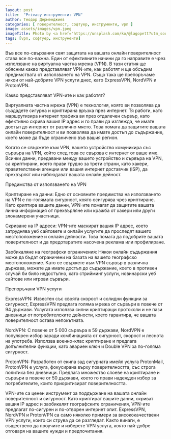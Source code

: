 ```yaml
---
layout: post
title:  "Privacy инструменти: VPN"
author: Теодор Дерменджиев
categories: [ поверителност, софтуер, инструменти, vpn ]
image: assets/images/vpn.jpeg
imageTitle: Photo by <a href="https://unsplash.com/ko/@lagopett?utm_source=unsplash&utm_medium=referral&utm_content=creditCopyText">Petter Lagson</a> on <a href="https://unsplash.com/photos/VmMimaq445E?utm_source=unsplash&utm_medium=referral&utm_content=creditCopyText">Unsplash</a>
tags: [vpn, софтуер, инструменти]
---
```

Във все по-свързания свят защитата на вашата онлайн поверителност става все по-важна. Един от ефективните начини да го направите е чрез използване на виртуална частна мрежа (VPN). В тази статия ще обясним какво представляват VPN-ите, как работят и ще обсъдим предимствата от използването на VPN. Също така ще препоръчаме някои от най-добрите VPN услуги днес, като ExpressVPN, NordVPN и ProtonVPN.

Какво представляват VPN-ите и как работят?

Виртуалната частна мрежа (VPN) е технология, която ви позволява да създадете сигурна и криптирана връзка през интернет. Тя работи, като маршрутизира интернет трафика ви през отдалечен сървър, като ефективно скрива вашия IP адрес и го прави да изглежда, че имате достъп до интернет от различно място. Това помага да защитите вашата онлайн поверителност и ви позволява да имате достъп до съдържание, което може да бъде ограничено във вашия регион.

Когато се свържете към VPN, вашето устройство комуникира със сървъра на VPN, който след това се свързва с интернет от ваше име. Всички данни, предавани между вашето устройство и сървъра на VPN, са криптирани, което прави трудно за трети страни, като хакери, правителствени агенции или вашия интернет доставчик (ISP), да прехвърлят или наблюдават вашата онлайн дейност.

Предимства от използването на VPN

Криптиране на данни: Едно от основните предимства на използването на VPN е по-голямата сигурност, която осигурява чрез криптиране. Като криптира вашите данни, VPN-ите помагат да защитите вашата лична информация от прехвърляне или кражба от хакери или други злонамерени участници.

Скриване на IP адреси: VPN-ите маскират вашия IP адрес, което затруднява уеб сайтовете и онлайн услугите да проследят вашето местоположение и онлайн дейности. Това помага да подобрите вашата поверителност и да предотвратите насочена реклама или профилиране.

Заобикаляне на географски ограничения: Някои онлайн съдържания може да бъдат ограничени на базата на вашето географско местоположение. Като се свържете към VPN сървър в различна държава, можете да имате достъп до съдържание, което в противен случай би било недостъпно, като стрийминг услуги, новинарски уеб сайтове или игрови сървъри.

Препоръчани VPN услуги

ExpressVPN: Известен със своята скорост и солидни функции за сигурност, ExpressVPN предлага голяма мрежа от сървъри в повече от 94 държави. Услугата използва силни криптиращи протоколи и не пази дневници от потребителските дейности, което гарантира, че вашата поверителност остава непокътната.

NordVPN: С повече от 5 000 сървъра в 59 държави, NordVPN е популярен избор заради комбинацията от сигурност, скорост и леснота на употреба. Използва военно-клас криптиране и предлага допълнителни функции, като авариен ключ и Double VPN за по-голяма сигурност.

ProtonVPN: Разработен от екипа зад сигурната имейл услуга ProtonMail, ProtonVPN е услуга, фокусирана върху поверителността, със строга политика без дневници. Предлага множество слоеве на криптиране и сървъри в повече от 50 държави, което го прави надежден избор за потребителите, които приоритизират поверителността.

VPN-ите са ценен инструмент за поддържане на вашата онлайн поверителност и сигурност. Като криптират вашите данни, скриват вашия IP адрес и заобикалят географските ограничения, VPN-ите предлагат по-сигурен и по-отворен интернет опит. ExpressVPN, NordVPN и ProtonVPN са само няколко примери за висококачествени VPN услуги, които си струва да се разгледат. Както винаги, е съществено да проучите и изберете VPN услуга, която най-добре отговаря на вашите нужди и предпочитания.